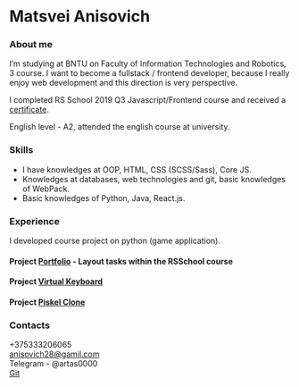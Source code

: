 # Matsvei Anisovich

### About me
 I’m studying at BNTU on Faculty of Information Technologies and Robotics, 3 course. I want to become a fullstack / frontend developer, because I really enjoy web development and this direction is very perspective.
 
 I completed RS School 2019 Q3 Javascript/Frontend course and received a [certificate](https://app.rs.school/certificate/opuod8g1).
 
 English level - A2, attended the english course at university.

### Skills
* I have knowledges at OOP, HTML, CSS (SCSS/Sass), Core JS.
* Knowledges at databases, web technologies and git, basic knowledges of WebPack.
* Basic knowledges of Python, Java, React.js.

### Experience
I developed course project on python (game application).
#### Project [Portfolio](https://artas0000.github.io/portfolio-public/) - Layout tasks within the RSSchool course
#### Project [Virtual Keyboard](https://artas0000.github.io/virtual-keyboard/)
#### Project [Piskel Clone](https://artas0000.github.io/piskel-clone/dist/index.html)

### Сontacts  
 +375333206065    
 anisovich28@gamil.com   
 Telegram - @artas0000   
 [Git](https://github.com/artas0000)

